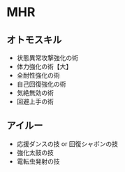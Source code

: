 # MHR
## オトモスキル
* 状態異常攻撃強化の術
* 体力強化の術【大】
* 全耐性強化の術		
* 自己回復強化の術
* 気絶無効の術
* 回避上手の術
## アイルー
* 応援ダンスの技 or 回復シャボンの技	
* 強化太鼓の技
* 電転虫発射の技